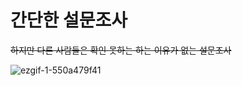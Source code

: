 # 간단한 설문조사
~~하지만 다른 사람들은 확인 못하는 하는 이유가 없는 설문조사~~


![ezgif-1-550a479f41](https://user-images.githubusercontent.com/94054859/159101130-39f66304-ba18-4a22-8045-7e09760e19e7.gif)
